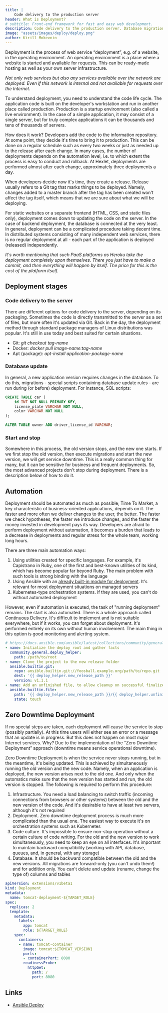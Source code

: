 ```yaml
---
title: |
    Code delivery to the production server
header: What is Deployment?
# subtitle: Front-end framework for fast and easy web development.
description: Code delivery to the production server. Database migration. Zero Downtime Deployment. Ansible, Kubernetes.
image: "assets/images/deploy/deploy.png"
author: Kirill Mokevnin
---
```


Deployment is the process of web service “deployment”, e.g. of a website, in the operating environment. An operating environment is a place where a website is started and available for requests. This can be ready-made hosting as well as your own server infrastructure.

*Not only web services but also any services available over the network are deployed. Even if this network is internal and not available for requests over the Internet.*

To understand deployment, you need to understand the code life cycle. The application code is built on the developer's workstation and run in another place called production. Production is a startup environment (also called a live environment). In the case of a simple application, it may consist of a single server, but for truly complex applications it can be thousands and tens of thousands of servers.

How does it work? Developers add the code to the information repository. At some point, they decide it's time to bring it to production. This can be done on a regular schedule such as every two weeks or just as needed up to the release after each change. In many cases, the number of deployments depends on the automation level, i.e. to which extent the process is easy to conduct and rollback. At Hexlet, deployments are performed almost after each change, approximately three deployments a day.

When developers decide now it's time, they create a release. Release usually refers to a Git tag that marks things to be deployed. Namely, changes added to a master branch after the tag has been created won't affect the tag itself, which means that we are sure about what we will be deploying.

<!-- image -->

For static websites or a separate frontend (HTML, CSS, and static files only), deployment comes down to updating the code on the server. In the case of backend deployment, the database is connected at the very least. In general, deployment can be a complicated procedure taking decent time. In distributed systems consisting of many independent web services, there is no regular deployment at all - each part of the application is deployed (released) independently.

*It's worth mentioning that such PaaS platforms as Heroku take the deployment completely upon themselves. There you just have to make a commit, and then everything will happen by itself. The price for this is the cost of the platform itself.*

## Deployment stages

### Code delivery to the server

There are different options for code delivery to the server, depending on its packaging. Sometimes the code is directly transmitted to the server as a set of files, but more often it's updated via Git. Back in the day, the deployment method through standard package managers of Linux distributions was popular. It's still in use today and best suited for certain situations.

* Git: *git checkout tag-name*
* Docker: *docker pull image-name:tag-name*
* Apt (package): *apt-install application-package-name*

### Database update

In general, a new application version requires changes in the database. To do this, migrations - special scripts containing database update rules - are run during (or before) deployment. For instance, SQL scripts:

```sql
CREATE TABLE car (
    id INT NOT NULL PRIMARY KEY,
    license_plate VARCHAR NOT NULL,
    color VARCHAR NOT NULL
);

ALTER TABLE owner ADD driver_license_id VARCHAR;
```

### Start and stop

Somewhere in this process, the old version stops, and the new one starts. If we first stop the old version, then execute migrations and start the new version, we will get service downtime. This is a really common thing for many, but it can be sensitive for business and frequent deployments. So, the most advanced projects don't stop during deployment. There is a description below of how to do it.

## Automation

Deployment should be automated as much as possible; Time To Market, a key characteristic of business-oriented applications, depends on it. The faster and more often we deliver changes to the user, the better. The faster we check hypotheses, the faster we introduce changes, and the faster the money invested in development pays its way. Developers are afraid to perform deployment without automation, it becomes a burden that leads to a decrease in deployments and regular stress for the whole team, working long hours.

There are three main automation ways:

1. Using utilities created for specific languages. For example, it's Capistrano in Ruby, one of the first and best-known utilities of its kind, which has become popular far beyond Ruby. The main problem with such tools is strong binding with the language
2. Using Ansible with an [already built-in module for deployment](https://docs.ansible.com/ansible/latest/collections/community/general/deploy_helper_module.html). It's relevant for most deployment situations on managed servers
3. Kubernetes-type orchestration systems. If they are used, you can't do without automated deployment

However, even if automation is executed, the task of "running deployment" remains. The start is also automated. There is a whole approach called [Continuous Delivery](https://en.wikipedia.org/wiki/Continuous_delivery). It's difficult to implement and is not suitable everywhere, but if it works, you can forget about deployment. It's performed entirely on its own without human involvement. The main thing in this option is good monitoring and alerting system.

```yaml
# https://docs.ansible.com/ansible/latest/collections/community/general/deploy_helper_module.html#examples
- name: Initialize the deploy root and gather facts
  community.general.deploy_helper:
    path: /path/to/root
- name: Clone the project to the new release folder
  ansible.builtin.git:
    repo: ansible.builtin.git://foosball.example.org/path/to/repo.git
    dest: '{{ deploy_helper.new_release_path }}'
    version: v1.1.1
- name: Add an unfinished file, to allow cleanup on successful finalize
  ansible.builtin.file:
    path: '{{ deploy_helper.new_release_path }}/{{ deploy_helper.unfinished_filename }}'
    state: touch
```

## Zero Downtime Deployment

If no special steps are taken, each deployment will cause the service to stop (possibly partially). At this time users will either see an error or a message that an update is in progress. But this does not happen on most major Internet services. Why? Due to the implementation of the “Zero Downtime Deployment” approach (downtime means service operational downtime).

Zero Downtime Deployment is when the service never stops running, but in the meantime, it's being updated. This is achieved by simultaneously running the old version and the new code. Namely, when an application is deployed, the new version arises next to the old one. And only when the automatics make sure that the new version has started and run, the old version is stopped. The following is required to perform this procedure:

1. Infrastructure. You need a load balancing to switch traffic (incoming connections from browsers or other systems) between the old and the new version of the code. And it's desirable to have at least two servers, although it's not required
2. Deployment. Zero downtime deployment process is much more complicated than the usual one. The easiest way to execute it's on orchestration systems such as Kubernetes
3. Code culture. It's impossible to ensure non-stop operation without a certain culture of code writing. For the old and the new version to work simultaneously, you need to keep an eye on all interfaces. It's important to maintain backward compatibility (working with API, database, queues, and, in general, with any storage)
4. Database. It should be backward compatible between the old and the new versions. All migrations are forward-only (you can't undo them!) and for addition only. You can't delete and update (rename, change the type of) columns and tables

```yaml
apiVersion: extensions/v1beta1
kind: Deployment
metadata:
  name: tomcat-deployment-${TARGET_ROLE}
spec:
  replicas: 2
  template:
    metadata:
      labels:
        app: tomcat
        role: ${TARGET_ROLE}
    spec:
      containers:
      - name: tomcat-container
        image: tomcat:${TOMCAT_VERSION}
        ports:
        - containerPort: 8080
        readinessProbe:
          httpGet:
            path: /
            port: 8080
```

## Links

* [Ansible Deploy](https://docs.ansible.com/ansible/latest/collections/community/general/deploy_helper_module.html)
